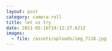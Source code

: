 ```yaml
---
layout: post
category: camera-roll
title: let us try
date: 2021-05-16T19:12:27.621Z
images:
  - file: /assets/uploads/img_7118.jpg
---
```


